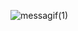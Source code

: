 
![messagif(1)](https://user-images.githubusercontent.com/53935686/188801772-525a0191-2ae8-4017-85b9-04ce363750d9.gif)

<!--
**uncaringtomb/uncaringtomb** is a ✨ _special_ ✨ repository because its `README.md` (this file) appears on your GitHub profile.

Here are some ideas to get you started:

- 🔭 I’m currently working on ...
- 🌱 I’m currently learning ...
- 👯 I’m looking to collaborate on ...
- 🤔 I’m looking for help with ...
- 💬 Ask me about ...
- 📫 How to reach me: ...
- 😄 Pronouns: ...
- ⚡ Fun fact: ...
-->
